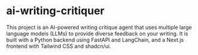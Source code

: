 # ai-writing-critiquer
This project is an AI-powered writing critique agent that uses multiple large language models (LLMs) to provide diverse feedback on your writing. It is built with a Python backend using FastAPI and LangChain, and a Next.js frontend with Tailwind CSS and shadcn/ui.
